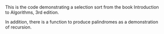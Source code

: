 This is the code demonstrating a selection sort from the book Introduction to Algorithms, 3rd edition.

In addition, there is a function to produce palindromes as a demonstration of recursion.